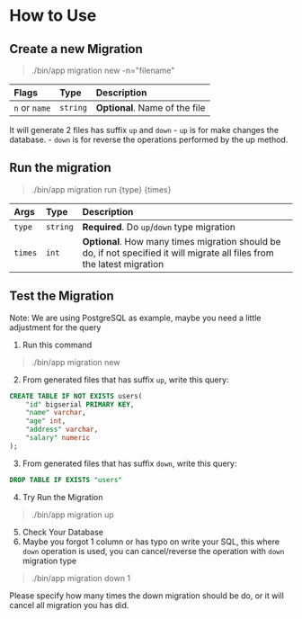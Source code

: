 # **How to Use**

## **Create a new Migration**
> ./bin/app migration new -n="filename"

| Flags | Type | Description |
| :--- | :--- | :--- |
| `n` or `name` | `string` | **Optional**. Name of the file|

It will generate 2 files has suffix `up` and `down`
    - `up` is for make changes the database.
    - `down` is for reverse the operations performed by the up method.

## **Run the migration**
> ./bin/app migration run {type} {times}

| Args | Type | Description |
| :--- | :--- | :--- |
| `type` | `string` | **Required**. Do `up`/`down` type migration|
| `times` | `int` | **Optional**. How many times migration should be do, if not specified it will migrate all files from the latest migration|

## **Test the Migration**
Note: We are using PostgreSQL as example, maybe you need a little adjustment for the query
1. Run this command
> ./bin/app migration new
2. From generated files that has suffix `up`, write this query:
```sql
CREATE TABLE IF NOT EXISTS users(
    "id" bigserial PRIMARY KEY,
    "name" varchar,
    "age" int,
    "address" varchar,
    "salary" numeric
);
```
3. From generated files that has suffix `down`, write this query:
```sql
DROP TABLE IF EXISTS "users"
```
4. Try Run the Migration
> ./bin/app migration up
5. Check Your Database
6. Maybe you forgot 1 column or has typo on write your SQL, this where `down` operation is used, you can cancel/reverse the operation with `down` migration type
> ./bin/app migration down 1

Please specify how many times the down migration should be do, or it will cancel all migration you has did.